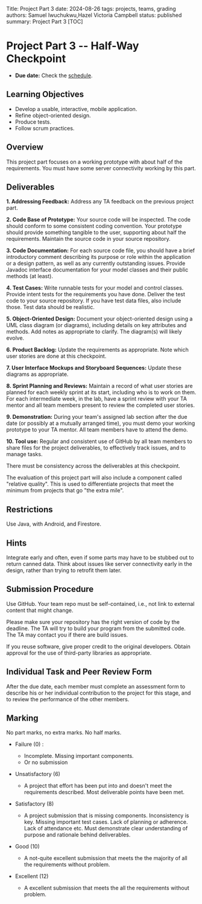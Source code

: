 Title: Project Part 3
date: 2024-08-26
tags: projects, teams, grading
authors: Samuel Iwuchukwu,Hazel Victoria Campbell
status: published
summary: Project Part 3
[TOC]

# Project Part 3 -- Half-Way Checkpoint

* **Due date:** Check the [schedule]({filename}/pages/home.md#schedule).


## **Learning Objectives**

+ Develop a usable, interactive, mobile application.
+ Refine object-oriented design.
+ Produce tests.
+ Follow scrum practices.

## **Overview**

This project part focuses on a working prototype with about half of the requirements. You must have some server connectivity working by this part.

## **Deliverables**
**1. Addressing Feedback:**
Address any TA feedback on the previous project part.

**2. Code Base of Prototype:**
Your source code will be inspected. The code should conform to some consistent coding convention. Your prototype should provide something tangible to the user, supporting about half the requirements. Maintain the source code in your source repository.

**3. Code Documentation:**
For each source code file, you should have a brief introductory comment describing its purpose or role within the application or a design pattern, as well as any currently outstanding issues. Provide Javadoc interface documentation for your model classes and their public methods (at least).

**4. Test Cases:**
Write runnable tests for your model and control classes. Provide intent tests for the requirements you have done. Deliver the test code to your source repository. If you have test data files, also include those. Test data should be realistic.

**5. Object-Oriented Design:**
Document your object-oriented design using a UML class diagram (or diagrams), including details on key attributes and methods. Add notes as appropriate to clarify. The diagram(s) will likely evolve.

**6. Product Backlog:**
Update the requirements as appropriate. Note which user stories are done at this checkpoint.

**7. User Interface Mockups and Storyboard Sequences:**
Update these diagrams as appropriate.

**8. Sprint Planning and Reviews:**
Maintain a record of what user stories are planned for each weekly sprint at its start, including who is to work on them. For each intermediate week, in the lab, have a sprint review with your TA mentor and all team members present to review the completed user stories.

**9. Demonstration:**
During your team's assigned lab section after the due date (or possibly at a mutually arranged time), you must demo your working prototype to your TA mentor. All team members have to attend the demo.

**10. Tool use:**
Regular and consistent use of GitHub by all team members to share files for the project deliverables, to effectively track issues, and to manage tasks.

There must be consistency across the deliverables at this checkpoint.

The evaluation of this project part will also include a component called "relative quality". This is used to differentiate projects that meet the minimum from projects that go "the extra mile".

## Restrictions
Use Java, with Android, and Firestore.

## Hints
Integrate early and often, even if some parts may have to be stubbed out to return canned data. Think about issues like server connectivity early in the design, rather than trying to retrofit them later.

## Submission Procedure
Use GitHub. Your team repo must be self-contained, i.e., not link to external content that might change.

Please make sure your repository has the right version of code by the deadline. The TA will try to build your program from the submitted code. The TA may contact you if there are build issues.

If you reuse software, give proper credit to the original developers. Obtain approval for the use of third-party libraries as appropriate.

## Individual Task and Peer Review Form
After the due date, each member must complete an assessment form to describe his or her individual contribution to the project for this stage, and to review the performance of the other members.

## Marking
No part marks, no extra marks. No half marks.

- Failure (0) : 
    - Incomplete. Missing important components.
    - Or no submission

- Unsatisfactory (6)
    - A project that effort has been put into and doesn't meet the requirements described. Most deliverable points have been met.

- Satisfactory (8)
    - A project submission that is missing components. Inconsistency is key. Missing important test cases. Lack of planning or adherence. Lack of attendance etc. Must demonstrate clear understanding of purpose and rationale behind deliverables.

- Good (10)
    - A not-quite excellent submission that meets the the majority of all the requirements without problem.

- Excellent (12)
    - A excellent submission that meets the all the requirements without problem.